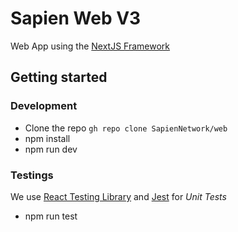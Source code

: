 # Sapien Web V3

Web App using the [NextJS Framework](https://nextjs.org/)

## Getting started

### Development

- Clone the repo `gh repo clone SapienNetwork/web`
- npm install
- npm run dev

### Testings

We use [React Testing Library](https://testing-library.com/) and [Jest](https://jestjs.io/) for _Unit Tests_

- npm run test
